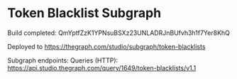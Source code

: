 # Token Blacklist Subgraph

Build completed: QmYptfZzK1YPNsuBSXz23UNLADRJnBUfvh3h1f7Yer8KhQ

Deployed to https://thegraph.com/studio/subgraph/token-blacklists

Subgraph endpoints:
Queries (HTTP):     https://api.studio.thegraph.com/query/1649/token-blacklists/v1.1

